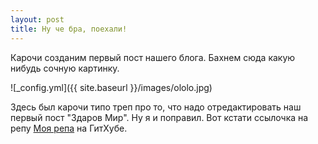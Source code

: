 ```yaml
---
layout: post
title: Ну че бра, поехали!
---
```


Карочи созданим первый пост нашего блога. Бахнем сюда какую нибудь сочную картинку.

![_config.yml]({{ site.baseurl }}/images/ololo.jpg)

Здесь был карочи типо треп про то, что надо отредактировать наш первый пост "Здаров Мир". Ну я и поправил. Вот кстати ссылочка на репу [Моя репа](https://github.com/AveBlackSun/aveblacksun.github.io) на ГитХубе.
